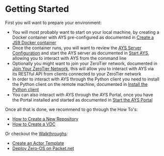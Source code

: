 # Getting Started

First you will want to prepare your environment:

- You will most probably want to start on your local machine, by creating a Docker container with AYS pre-configured as documented in [Create a JS9 Docker container](js9.md)
- Once the container runs, you will want to review the [AYS Server Configuration](ays-server-configuration.md) and start the AYS server as documented in [Start AYS](startays.md), allowing you to interact with AYS from the command line
- Optionally you might want to join your ZeroTier network, documented in [Join Your ZeroTier Network](zt.md), this will allow you to interact with AYS via its RESTful API from clients connected to your ZeroTier network
- In order to interact with AYS through the Python client you need to install the Python client on the remote machine, documented in [Install the Python client](python.md)
- You can also interact with AYS through the AYS Portal, once you have the Portal installed and started as documented in [Start the AYS Portal](portal.md)

Once all that is done, we recommend to go through the How To's:
- [How to Create a New Repository](../Howto/Create_repository/README.md)
- [How to Create a VDC](../Howto/Create_VDC/README.md)

Or checkout the [Walkthroughs](../walkthroughs/README.md):
- [Create an Actor Template](../walkthroughs/Create_actor_template.md)
- [Deploy Zero-OS on Packet.net](../walkthroughs/Deploy_Zero-OS.md)
